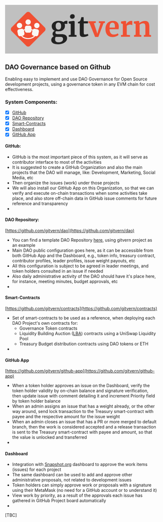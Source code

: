 ![gitvern logo](https://github.com/gitvern/media/raw/master/logo/logo-text-bg.png)

## DAO Governance based on Github

Enabling easy to implement and use DAO Governance for Open Source development projects, using a governance token in any EVM chain for cost effectiveness.

### System Components:

- [x] [GitHub](#github)
- [x] [DAO Repository](#dao-repository)
- [x] [Smart-Contracts](#smart-contracts)
- [x] [Dashboard](#dashboard)
- [x] [GitHub App](#github-app)

#### GitHub:

- GitHub is the most important piece of this system, as it will serve as contributor interface to most of the activities
- It is suggested to create a GitHub Organization and also the main projects that the DAO will manage, like: Development, Marketing, Social Media, etc
- Then organize the issues (work) under those projects
- We will also install our GitHub App on this Organization, so that we can verify and execute on-chain transactions when some activities take place, and also store off-chain data in GitHub issue comments for future reference and transparency
- 

#### DAO Repository:

[https://github.com/gitvern/dao](https://github.com/gitvern/dao)

- You can find a template DAO Repository [here](https://github.com/gitvern/dao), using gitvern project as an example
- Main DAO public configuration goes here, as it can be accessible from both GitHub App and the Dashboard, e.g., token info, treasury contract, contributor profiles, leader profiles, issue weight payouts, etc
- All this configuration is subject to be agreed in leader meetings, and token holders consulted in an issue if needed
- Also daily administrative activity of the DAO should have it's place here, for instance, meeting minutes, budget approvals, etc
- 

#### Smart-Contracts

[https://github.com/gitvern/contracts](https://github.com/gitvern/contracts)

- Set of smart-contracts to be used as a reference, when deploying each DAO Project's own contracts for:
    - Governance Token contracts
    - Liquidity Building Auction ([LBA](LBA.md)) contracts using a UniSwap Liquidity Pool
    - Treasury Budget distribution contracts using DAO tokens or ETH
- 

#### GitHub App

[https://github.com/gitvern/github-app](https://github.com/gitvern/github-app)

- When a token holder approves an issue on the Dashboard, verify the token holder validity by on-chain balance and signature verification, then update issue with comment detailing it and increment Priority field by token holder balance
- When an admin assigns an issue that has a weight already, or the other way around, send lock transaction to the Treasury smart-contract with payee and the respective amount for the issue weight
- When an admin closes an issue that has a PR or more merged to default branch, then the work is considered accepted and a release transaction is sent to the Treasury smart-contract with payee and amount, so that the value is unlocked and transferred
- 

#### Dashboard

- Integration with [Snapshot.org](https://snapshot.org) dashboard to approve the work items (issues) for each project
- The same dashboard can be used to add and approve other administrative proposals, not related to development issues
- Token holders can simply approve work or proposals with a signature using their MetaMask (no need for a GitHub account or to understand it)
- View work by priority, as a result of the approvals each issue has gathered in GitHub Project board automatically
- 


[TBC]

